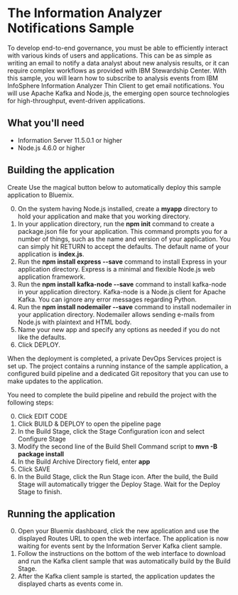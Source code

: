 # The Information Analyzer Notifications Sample

To develop end-to-end governance, you must be able to efficiently interact with various kinds of users and applications. This can be as simple as writing an email to notify a data analyst about new analysis results, or it can require complex workflows as provided with IBM Stewardship Center. With this sample, you will learn how to subscribe to analysis events from IBM InfoSphere Information Analyzer Thin Client to get email notifications. You will use Apache Kafka and Node.js, the emerging open source technologies for high-throughput, event-driven applications. 

## What you'll need

* Information Server 11.5.0.1 or higher
* Node.js 4.6.0 or higher

## Building the application

Create Use the magical button below to automatically deploy this sample application to Bluemix. 

0. On the system having Node.js installed, create a **myapp** directory to hold your application and make that you working directory.
0. In your application directory, run the **npm init** command to create a package.json file for your application. This command prompts you for a number of things, such as the name and version of your application. You can simply hit RETURN to accept the defaults. The default name of your application is **index.js**. 
0. Run the **npm install express --save** command to install Express in your application directory. Express is a minimal and flexible Node.js web application framework.
0. Run the **npm install kafka-node --save** command to install kafka-node in your application directory. Kafka-node is a Node.js client for Apache Kafka. You can ignore any error messages regarding Python.
0. Run the **npm install nodemailer --save** command to install nodemailer in your application directory. Nodemailer allows sending e-mails from Node.js with plaintext and HTML body.
0. Name your new app and specify any options as needed if you do not like the defaults.
0. Click DEPLOY.

When the deployment is completed, a private DevOps Services project is set up. The project contains a running instance of the sample application, a configured build pipeline and a dedicated Git repository that you can use to make updates to the application.

You need to complete the build pipeline and rebuild the project with the following steps:

0. Click EDIT CODE
0. Click BUILD & DEPLOY to open the pipeline page
0. In the Build Stage, click the Stage Configuration icon and select Configure Stage
0. Modify the second line of the Build Shell Command script to **mvn -B package install**
0. In the Build Archive Directory field, enter **app**
0. Click SAVE
0. In the Build Stage, click the Run Stage icon. After the build, the Build Stage will automatically trigger the Deploy Stage. Wait for the Deploy Stage to finish.

## Running the application

0. Open your Bluemix dashboard, click the new application and use the displayed Routes URL to open the web interface. The application is now waiting for events sent by the Information Server Kafka client sample.
0. Follow the instructions on the bottom of the web interface to download and run the Kafka client sample that was automatically build by the Build Stage.
0. After the Kafka client sample is started, the application updates the displayed charts as events come in.

